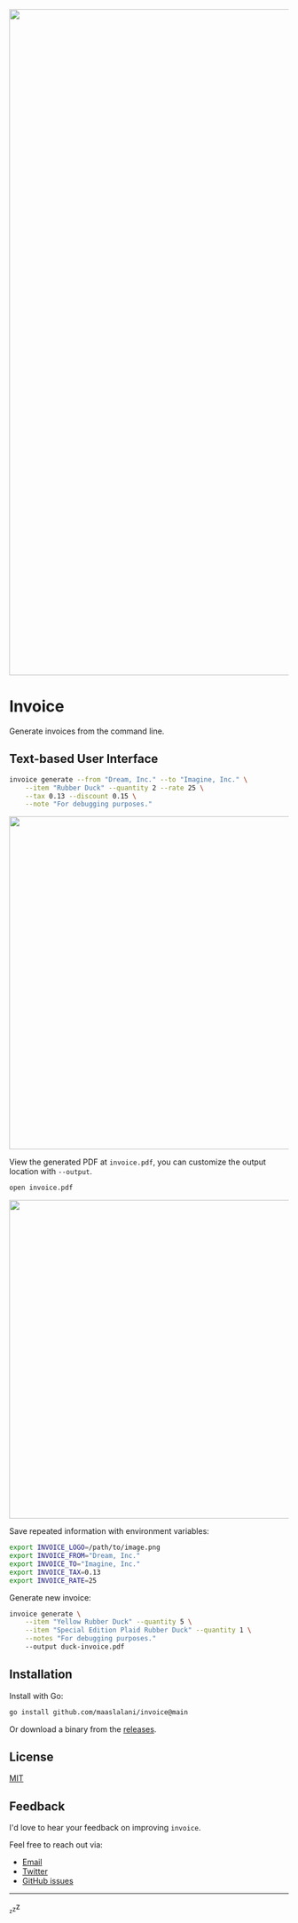 <img width="1200" src="https://github.com/maaslalani/nap/assets/42545625/1e869b3f-077b-4f74-8511-354f86ccdf37">

# Invoice

Generate invoices from the command line.

## Text-based User Interface

```bash
invoice generate --from "Dream, Inc." --to "Imagine, Inc." \
    --item "Rubber Duck" --quantity 2 --rate 25 \
    --tax 0.13 --discount 0.15 \
    --note "For debugging purposes."
```

<img src="https://vhs.charm.sh/vhs-66CMd4UQuXkuxX9djHUnGX.gif" width="600" />

View the generated PDF at `invoice.pdf`, you can customize the output location
with `--output`.

```bash
open invoice.pdf
```

<img width="574" src="https://github.com/maaslalani/nap/assets/42545625/fc86e7cc-94bf-493f-897e-846b762bc80d">

Save repeated information with environment variables:

```bash
export INVOICE_LOGO=/path/to/image.png
export INVOICE_FROM="Dream, Inc."
export INVOICE_TO="Imagine, Inc."
export INVOICE_TAX=0.13
export INVOICE_RATE=25
```

Generate new invoice:

```bash
invoice generate \
    --item "Yellow Rubber Duck" --quantity 5 \
    --item "Special Edition Plaid Rubber Duck" --quantity 1 \
    --notes "For debugging purposes."
    --output duck-invoice.pdf
```

## Installation

<!--

Use a package manager:

```bash
# macOS
brew install invoice

# Arch
yay -S invoice

# Nix
nix-env -iA nixpkgs.invoice
```

-->

Install with Go:

```sh
go install github.com/maaslalani/invoice@main
```

Or download a binary from the [releases](https://github.com/maaslalani/invoice/releases).

## License

[MIT](https://github.com/maaslalani/invoice/blob/master/LICENSE)

## Feedback

I'd love to hear your feedback on improving `invoice`.

Feel free to reach out via:
* [Email](mailto:maas@lalani.dev) 
* [Twitter](https://twitter.com/maaslalani)
* [GitHub issues](https://github.com/maaslalani/invoice/issues/new)

---

<sub><sub>z</sub></sub><sub>z</sub>z
